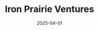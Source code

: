 ---  
layout: startup_page  
title: "Iron Prairie Ventures"  
id: "ironprairie.vc"  
permalink: "/ironprairieventuresironprairie.vc04012025/"  
website: "http://ironprairie.vc/"  
funding_round: "Pre-Seed & Seed"  
funding_amount: "$15M"  
investors: "Corporations, Family Offices, High-Net-Worth Individuals"  
about: "Iron Prairie Ventures is a venture capital firm focused on early-stage investments in startups driving the digital transformation of the industrial sector. The fund backs companies developing innovative solutions across construction, manufacturing, infrastructure, logistics, and supply chain sectors. With deep industry insights and a robust network, Iron Prairie Ventures aims to support the revitalization of American industry."  
markets: "Manufacturing, Infrastructure, Construction, Logistics, Supply Chain"  
hq: "Leawood, Kansas, United States"  
founded_year: "2022"  
linkedin: "https://www.linkedin.com/company/ironprairievc/about/"  
twitter: ""  
instagram: ""  
facebook: ""  
crunchbase: "https://www.crunchbase.com/organization/iron-prairie-ventures"  
pitchbook: ""  

date_display: "01-Apr-2025"  
date: "2025-04-01"

# SEO Optimization  
meta_title: "Iron Prairie Ventures - Pre-Seed & Seed Funding ($15M)"  
meta_description: "Iron Prairie Ventures, Iron Prairie Ventures is a venture capital firm focused on early-stage investments in startups driving the digital transformation of the industrial se..."  
meta_keywords: "Iron Prairie Ventures, Manufacturing, Infrastructure, Construction, Logistics, Supply Chain, Pre-Seed & Seed funding"  
canonical_url: "https://startup.projectstartups.com/ironprairieventuresironprairie.vc04012025/"  
---